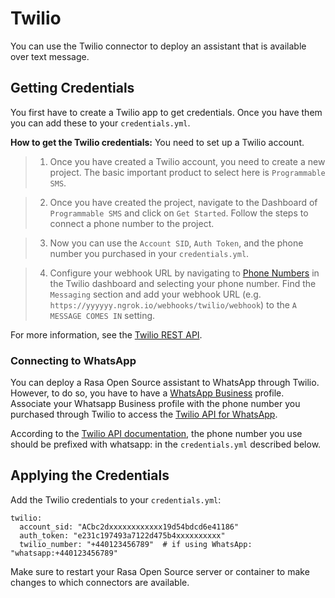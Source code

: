 # Twilio

You can use the Twilio connector to deploy an assistant that is available over text message.

## Getting Credentials

You first have to create a Twilio app to get credentials.
Once you have them you can add these to your `credentials.yml`.

**How to get the Twilio credentials:**
You need to set up a Twilio account.

> 
> 1. Once you have created a Twilio account, you need to create a new
> project. The basic important product to select here
> is `Programmable SMS`.


> 2. Once you have created the project, navigate to the Dashboard of
> `Programmable SMS` and click on `Get Started`. Follow the
> steps to connect a phone number to the project.


> 3. Now you can use the `Account SID`, `Auth Token`, and the phone
> number you purchased in your `credentials.yml`.


> 4. Configure your webhook URL by navigating to
> [Phone Numbers]([https://www.twilio.com/console/phone-numbers/incoming](https://www.twilio.com/console/phone-numbers/incoming)) in the Twilio
> dashboard and selecting your phone number. Find the `Messaging` section and add
> your webhook URL (e.g. `https://yyyyyy.ngrok.io/webhooks/twilio/webhook`) to the
> `A MESSAGE COMES IN` setting.

For more information, see the [Twilio REST API](https://www.twilio.com/docs/iam/api).

### Connecting to WhatsApp

You can deploy a Rasa Open Source assistant to WhatsApp through Twilio. However, to do so, you have
to have a [WhatsApp Business](https://www.whatsapp.com/business/) profile. Associate
your Whatsapp Business profile with the phone number you purchased through Twilio to
access the [Twilio API for WhatsApp](https://www.twilio.com/docs/whatsapp/api).

According to the [Twilio API documentation](https://www.twilio.com/docs/whatsapp/api#using-phone-numbers-with-whatsapp),
the phone number you use should be prefixed with whatsapp: in the `credentials.yml` described below.

## Applying the Credentials

Add the Twilio credentials to your  `credentials.yml`:

```
twilio:
  account_sid: "ACbc2dxxxxxxxxxxxx19d54bdcd6e41186"
  auth_token: "e231c197493a7122d475b4xxxxxxxxxx"
  twilio_number: "+440123456789"  # if using WhatsApp: "whatsapp:+440123456789"
```

Make sure to restart your Rasa Open Source server or container to make changes to
which connectors are available.
